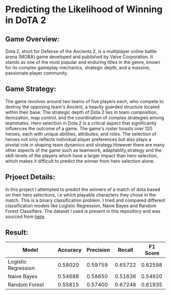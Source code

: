 # Predicting the Likelihood of Winning in DoTA 2

## Game Overview:
Dota 2, short for Defense of the Ancients 2, is a multiplayer online battle arena (MOBA) game developed and published by Valve Corporation.
It stands as one of the most popular and enduring titles in the genre, known for its complex gameplay mechanics, strategic depth, and a massive, passionate player community.

## Game Strategy:
The game revolves around two teams of five players each, who compete to destroy the opposing team's Ancient, a heavily guarded structure located within their base. The strategic depth of Dota 2 lies in team composition, itemization, map control, and the coordination of complex strategies among teammates.
Hero selection in Dota 2 is a critical aspect that significantly influences the outcome of a game. The game's roster boasts over 120 heroes, each with unique abilities, attributes, and roles. The selection of heroes not only reflects individual player preferences but also plays a pivotal role in shaping team dynamics and strategy.However there are many other aspects of the game such as teamwork, adaptablity,strategy and the skill-levels of the players which have a larger impact than hero selection, which makes it difficult to predict the winner from hero selection alone.

## Prjoect Details:
In this project I attempted to predict the winners of a match of dota based on their hero selections, i.e which playable characters they chose in the match. This is a binary classification problem. I tried and compared different classification models like Logistic Regression, Naive Bayes and Random Forest Classifiers. 
The dataset I used is present in this repository and was sourced from [here](https://archive.ics.uci.edu/dataset/367/dota2+games+results).

## Result:
Model | Accuracy | Precision | Recall | F1 Score
| --- | --- | --- | --- | --- |
Logistic Regression | 0.58020 | 0.59759 | 0.65722 | 0.62598
Naive Bayes | 0.54688 | 0.58650 | 0.51636 | 0.54920
Random Forest | 0.55815 | 0.57400 | 0.67248 | 0.61935
